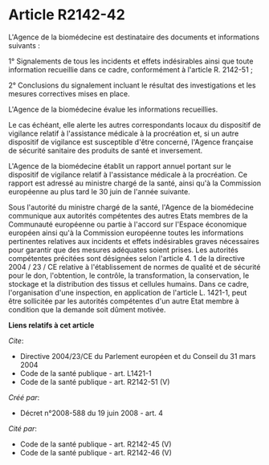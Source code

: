 # Article R2142-42

L'Agence de la biomédecine est destinataire des documents et informations suivants : 

1° Signalements de tous les incidents et effets indésirables ainsi que toute information recueillie dans ce cadre,
conformément à l'article R. 2142-51 ; 

2° Conclusions du signalement incluant le résultat des investigations et les mesures correctives mises en place.

L'Agence de la biomédecine évalue les informations recueillies. 

Le cas échéant, elle alerte les autres correspondants locaux du dispositif de vigilance relatif à l'assistance médicale à la
procréation et, si un autre dispositif de vigilance est susceptible d'être concerné, l'Agence française de sécurité sanitaire
des produits de santé et inversement.

L'Agence de la biomédecine établit un rapport annuel portant sur le dispositif de vigilance relatif à l'assistance médicale à
la procréation. Ce rapport est adressé au ministre chargé de la santé, ainsi qu'à la Commission européenne au plus tard le 30
juin de l'année suivante. 

Sous l'autorité du ministre chargé de la santé, l'Agence de la biomédecine communique aux autorités compétentes des autres
Etats membres de la Communauté européenne ou partie à l'accord sur l'Espace économique européen ainsi qu'à la Commission
européenne toutes les informations pertinentes relatives aux incidents et effets indésirables graves nécessaires pour
garantir que des mesures adéquates soient prises. Les autorités compétentes précitées sont désignées selon l'article 4. 1 de
la directive 2004 / 23 / CE relative à l'établissement de normes de qualité et de sécurité pour le don, l'obtention, le
contrôle, la transformation, la conservation, le stockage et la distribution des tissus et cellules humains. Dans ce cadre,
l'organisation d'une inspection, en application de l'article L. 1421-1, peut être sollicitée par les autorités compétentes
d'un autre Etat membre à condition que la demande soit dûment motivée.

**Liens relatifs à cet article**

_Cite_:

  - Directive 2004/23/CE du Parlement européen et du Conseil du 31 mars 2004
  - Code de la santé publique - art. L1421-1
  - Code de la santé publique - art. R2142-51 (V)

_Créé par_:

  - Décret n°2008-588 du 19 juin 2008 - art. 4

_Cité par_:

  - Code de la santé publique - art. R2142-45 (V)
  - Code de la santé publique - art. R2142-46 (V)
